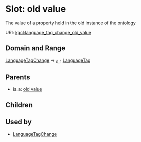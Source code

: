
# Slot: old value


The value of a property held in the old instance of the ontology

URI: [kgcl:language_tag_change_old_value](http://w3id.org/kgcl/language_tag_change_old_value)


## Domain and Range

[LanguageTagChange](LanguageTagChange.md) &#8594;  <sub>0..1</sub> [LanguageTag](types/LanguageTag.md)

## Parents

 *  is_a: [old value](old_value.md)

## Children


## Used by

 * [LanguageTagChange](LanguageTagChange.md)
